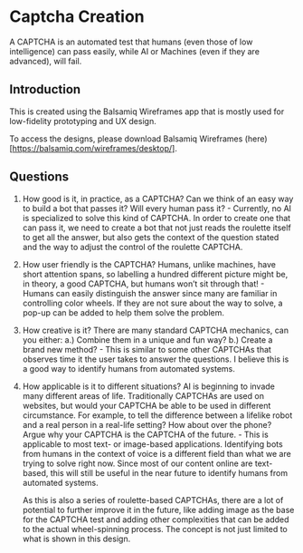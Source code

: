 # Captcha Creation
A CAPTCHA is an automated test that humans (even those of low intelligence) can pass easily, while AI or Machines (even if they are advanced), will fail.

## Introduction
This is created using the Balsamiq Wireframes app that is mostly used for low-fidelity prototyping and UX design.

To access the designs, please download Balsamiq Wireframes (here)[https://balsamiq.com/wireframes/desktop/].

## Questions
1.  How good is it, in practice, as a CAPTCHA? Can we think of an easy way to build a bot that passes it? Will every human pass it?
        - Currently, no AI is specialized to solve this kind of CAPTCHA. In order to create one that can pass it, we need to create a bot that not just reads the roulette itself to get all the answer, but also gets the context of the question stated and the way to adjust the control of the roulette CAPTCHA.
    

2.  How user friendly is the CAPTCHA? Humans, unlike machines, have short attention spans, so labelling a hundred different picture might be, in theory, a good CAPTCHA, but humans won’t sit through that!
        - Humans can easily distinguish the answer since many are familiar in controlling color wheels. If they are not sure about the way to solve, a pop-up can be added to help them solve the problem.
    
  
3. How creative is it? There are many standard CAPTCHA mechanics, can you either:
	 a.) Combine them in a unique and fun way? b.) Create a brand new method?
        - This is similar to some other CAPTCHAs that observes time it the user takes to answer the questions. I believe this is a good way to identify humans from automated systems.
    

4.  How applicable is it to different situations? AI is beginning to invade many different areas of life. Traditionally CAPTCHAs are used on websites, but would your CAPTCHA be able to be used in different circumstance. For example, to tell the difference between a lifelike robot and a real person in a real-life setting? How about over the phone? Argue why your CAPTCHA is the CAPTCHA of the future.
        - This is applicable to most text- or image-based applications. Identifying bots from humans in the context of voice is a different field than what we are trying to solve right now. Since most of our content online are text-based, this will still be useful in the near future to identify humans from automated systems.
        
    As this is also a series of roulette-based CAPTCHAs, there are a lot of potential to further improve it in the future, like adding image as the base for the CAPTCHA test and adding other complexities that can be added to the actual wheel-spinning process. The concept is not just limited to what is shown in this design.
